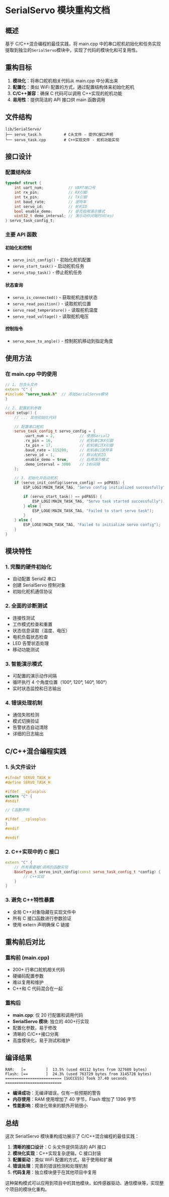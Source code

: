 # SerialServo 模块重构文档

## 概述

基于 C/C++混合编程的最佳实践，将 main.cpp 中的串口舵机初始化和任务实现提取到独立的`SerialServo`模块中，实现了代码的模块化和可复用性。

## 重构目标

1. **模块化**：将串口舵机相关代码从 main.cpp 中分离出来
2. **配置化**：类似 WiFi 配置的方式，通过配置结构体来初始化舵机
3. **C/C++兼容**：确保 C 代码可以调用 C++实现的舵机功能
4. **易用性**：提供简洁的 API 接口供 main 函数调用

## 文件结构

```
lib/SerialServo/
├── servo_task.h          # C头文件 - 提供C接口声明
└── servo_task.cpp        # C++实现文件 - 舵机功能实现
```

## 接口设计

### 配置结构体

```c
typedef struct {
    int uart_num;           // UART端口号
    int rx_pin;             // RX引脚
    int tx_pin;             // TX引脚
    int baud_rate;          // 波特率
    int servo_id;           // 舵机ID
    bool enable_demo;       // 是否启用演示模式
    uint32_t demo_interval; // 演示动作间隔时间(ms)
} servo_task_config_t;
```

### 主要 API 函数

#### 初始化和控制

- `servo_init_config()` - 初始化舵机配置
- `servo_start_task()` - 启动舵机任务
- `servo_stop_task()` - 停止舵机任务

#### 状态查询

- `servo_is_connected()` - 获取舵机连接状态
- `servo_read_position()` - 读取舵机位置
- `servo_read_temperature()` - 读取舵机温度
- `servo_read_voltage()` - 读取舵机电压

#### 控制指令

- `servo_move_to_angle()` - 控制舵机移动到指定角度

## 使用方法

### 在 main.cpp 中的使用

```cpp
// 1. 包含头文件
extern "C" {
#include "servo_task.h"  // 添加SerialServo模块
}

// 2. 配置舵机参数
void setup() {
    // ... 其他初始化代码

    // 配置串口舵机
    servo_task_config_t servo_config = {
        .uart_num = 2,           // 使用Serial2
        .rx_pin = 16,            // 舵机串口RX引脚
        .tx_pin = 17,            // 舵机串口TX引脚
        .baud_rate = 115200,     // 舵机串口波特率
        .servo_id = 1,           // 默认舵机ID
        .enable_demo = true,     // 启用演示模式
        .demo_interval = 3000    // 3秒间隔
    };

    // 3. 初始化并启动舵机
    if (servo_init_config(&servo_config) == pdPASS) {
        ESP_LOGI(MAIN_TASK_TAG, "Servo config initialized successfully");

        if (servo_start_task() == pdPASS) {
            ESP_LOGI(MAIN_TASK_TAG, "Servo task started successfully");
        } else {
            ESP_LOGE(MAIN_TASK_TAG, "Failed to start servo task");
        }
    } else {
        ESP_LOGE(MAIN_TASK_TAG, "Failed to initialize servo config");
    }
}
```

## 模块特性

### 1. 完整的硬件初始化

- 自动配置 Serial2 串口
- 创建 SerialServo 控制对象
- 初始化舵机通信协议

### 2. 全面的诊断测试

- 连接性测试
- 工作模式检查和重置
- 状态信息读取（温度、电压）
- 电机负载状态检查
- LED 告警状态处理
- 移动功能测试

### 3. 智能演示模式

- 可配置的演示动作间隔
- 循环执行 4 个角度位置（100°, 120°, 140°, 160°）
- 实时状态监控和日志输出

### 4. 错误处理机制

- 通信失败检测
- 模式切换验证
- 告警状态自动清除
- 详细的日志输出

## C/C++混合编程实践

### 1. 头文件设计

```c
#ifndef SERVO_TASK_H
#define SERVO_TASK_H

#ifdef __cplusplus
extern "C" {
#endif

// C函数声明

#ifdef __cplusplus
}
#endif

#endif
```

### 2. C++实现中的 C 接口

```cpp
extern "C" {
    // 所有需要被C调用的函数实现
    BaseType_t servo_init_config(const servo_task_config_t *config) {
        // C++实现
    }
}
```

### 3. 避免 C++特性暴露

- 全局 C++对象隐藏在实现文件中
- 所有 C 接口函数进行参数验证
- 使用 extern 声明确保 C 链接

## 重构前后对比

### 重构前 (main.cpp)

- 200+ 行串口舵机相关代码
- 硬编码配置参数
- 难以复用和维护
- C++和 C 代码混合在一起

### 重构后

- **main.cpp**: 仅 20 行配置和调用代码
- **SerialServo 模块**: 独立的 400+行实现
- 配置化参数，易于修改
- 清晰的 C/C++接口分离
- 高度模块化，易于测试和维护

## 编译结果

```
RAM:   [=         ]  13.5% (used 44112 bytes from 327680 bytes)
Flash: [==        ]  24.3% (used 763729 bytes from 3145728 bytes)
========================= [SUCCESS] Took 37.40 seconds =========================
```

- **编译成功**：无编译错误，仅有一些预期的警告
- **内存使用**：RAM 使用增加了 40 字节，Flash 增加了 1396 字节
- **性能影响**：模块化带来的额外开销很小

## 总结

这次 SerialServo 模块重构成功展示了 C/C++混合编程的最佳实践：

1. **清晰的接口设计**：C 头文件提供简洁的 API 接口
2. **模块化实现**：C++实现复杂逻辑，C 接口封装
3. **配置驱动**：类似 WiFi 配置的方式，易于使用和扩展
4. **错误处理**：完善的错误检测和处理机制
5. **代码复用**：独立模块便于在其他项目中复用

这种架构模式可以应用到项目中的其他模块，如传感器驱动、通信模块等，实现整个项目的模块化重构。

